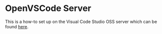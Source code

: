 # OpenVSCode Server
This is a how-to set up on the Visual Code Studio OSS server which can be found [here](https://github.com/gitpod-io/openvscode-server/).